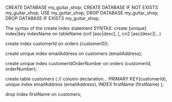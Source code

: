 CREATE DATABASE my_guitar_shop;
CREATE DATABASE IF NOT EXISTS my_guitar_shop;
USE my_guitar_shop;
DROP DATABASE my_guitar_shop;
DROP DATABASE IF EXISTS my_guitar_shop;

The syntax of the create index statement
SYNTAX:
create [unique] index|key indexName
on tableName (cn1 [asc|desc], [, cn2 [asc]desc]]...)

create index customerId
on orders (customerID);

create unique index emailAddress
on customers (emailAddress);

create unique index customerIdOrderNumber
on orders (customerId, orderNumber);

create table customers (
    // column declaration...
    PRIMARY KEY(customerId),
    unique index emailAddress (emailAddress),
    INDEX firstName (firstName)
);

drop index firstName on customers;

